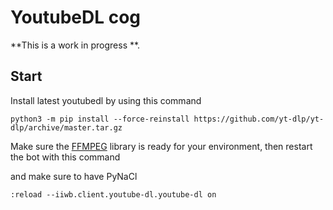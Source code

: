 # YoutubeDL cog

**This is a work in progress **.

## Start 

Install latest youtubedl by using this command

```
python3 -m pip install --force-reinstall https://github.com/yt-dlp/yt-dlp/archive/master.tar.gz
```
Make sure the [FFMPEG](https://ffmpeg.org/) library is ready for your environment, then restart the bot with this command

and make sure to have PyNaCl
```
:reload --iiwb.client.youtube-dl.youtube-dl on
```